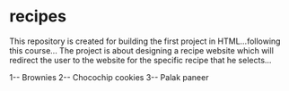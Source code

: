 # recipes

This repository is created for building the first project in HTML...following this course...
The project is about designing a recipe website which will redirect the user to the website for the specific recipe that he selects...

1-- Brownies
2-- Chocochip cookies
3-- Palak paneer